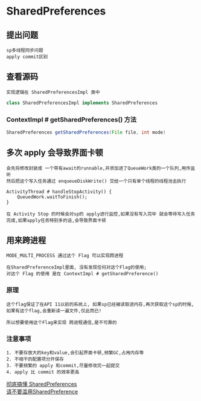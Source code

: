 # SharedPreferences

## 提出问题

    sp多线程同步问题
    apply commit区别

## 查看源码

    实现逻辑在 SharedPreferencesImpl 类中

``` java
class SharedPreferencesImpl implements SharedPreferences
```

### ContextImpl # getSharedPreferences() 方法

``` java
SharedPreferences getSharedPreferences(File file, int mode)
```

## 多次 apply 会导致界面卡顿

    会先将修改封装成 一个带有await的runnable,并添加进了QueueWork类的一个队列,用作监听
    然后把这个写入任务通过 enqueueDiskWrite() 交给一个只有单个线程的线程池去执行
    
    ActivityThread # handleStopActivity() {
        QueuedWork.waitToFinish();
    }

    在 Activity Stop 的时候会对sp的 apply进行监控,如果没有写入完毕 就会等待写入任务完成,如果apply任务特别多的话,会导致界面卡顿

## 用来跨进程

    MODE_MULTI_PROCESS 通过这个 Flag 可以实现跨进程

    在SharedPreferenceImpl里面, 没有发现任何对这个Flag的使用; 
    对这个 Flag 的使用 是在 ContextImpl # getSharedPreference()

### 原理

    这个flag保证了在API 11以前的系统上, 如果sp已经被读取进内存,再次获取这个sp的时候,如果有这个flag,会重新读一遍文件,仅此而已!

    所以想要使用这个Flag来实现 跨进程通信,是不可靠的


### 注意事项

    1. 不要存放大的key和value,会引起界面卡顿,频繁GC,占用内存等
    2. 不相干的配置项分开保存
    3. 不要频繁的 apply 和commit,尽量修改完一起提交
    4. apply 比 commit 的效率更高


[彻底搞懂 SharedPreferences](https://juejin.im/entry/597446ed6fb9a06bac5bc630)</br>
[请不要滥用SharedPreference](http://weishu.me/2016/10/13/sharedpreference-advices/)</br>